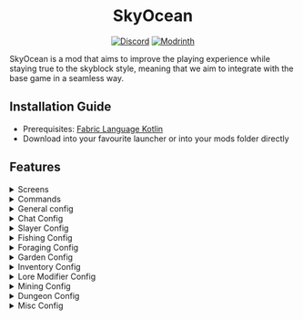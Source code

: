 <h1 align="center">
  SkyOcean
</h1>

<div align="center">

[![Discord](https://img.shields.io/discord/1296157888343179264?color=8c03fc&label=Discord&logo=discord&logoColor=white)](https://discord.gg/FsRc2GUwZR)
[![Modrinth](https://img.shields.io/modrinth/dt/dIczrQAR?style=flat&logo=modrinth)](https://modrinth.com/mod/skyocean)

</div>


SkyOcean is a mod that aims to improve the playing experience while staying true to the skyblock style, meaning that we aim to integrate with the base game in a
seamless way.

## Installation Guide

- Prerequisites: [Fabric Language Kotlin](https://modrinth.com/mod/fabric-language-kotlin)
- Download into your favourite launcher or into your mods folder directly

## Features

<details>
<summary>Screens</summary>

- Item Value Screen
    - When hovering over an item in any inventory, you can press `J` to open the item value screen.
    - This screen shows a breakdown of item value sources by category, such as item stars, recombs, and more.
- Item Search Screen
    - Press `o` or run `/skyocean search` to open the item search screen.
    - Allowing you to search through the following:
        - Island Chests
        - Storage (Backpack/Enderchest)
        - Wardrobe
        - Sacks
        - Accessory Bag
        - Forge
        - Inventory (overworld)
        - Vault
        - Museum
        - Rift (Inventory/Enderchest)
        - Drill & Rod upgrades (upgrade parts that are applied)
        - and way more...
  - Using Right Click on any sack item will open an input to get that item from the sack.

</details>

<details>
<summary>Commands</summary>

- /skyocean calc \<equation> - performs a mathematical equation and prints the result
- /skyocean sendcoords - sends the current coordinates in all chat
- /skyocean search - opens the item search screen
- /skyocean recipe \<recipe> [\<amount>] - Sets the selected recipe as the active Craft Helper Item.
    - /skyocean recipe amount \<amount> -  Sets the amount of items to craft for the Craft Helper.
    - /skyocean recipe skyshards - Sets the [SkyShards](https://skyshards.com/) Tree as the active Craft Helper Tree from your clipboard.
    - /skyocean recipe clear

</details>


<details>
<summary>General config</summary>

- Option to disable text shadows for all SkyOcean messages.
- Prefix gradient
- SkyOcean Item Modify Indicator
</details>

<details>
<summary>Chat Config</summary>

- Profile In Chat
    - Adds a bingo/ironman/stranded icon next to a player's chat message.
- Piggy Bank Repair Helper
    - When you die and the piggy bank breaks, you can click on the chat message to get 8 Enchanted Pork from your sacks.
- Sack Notification
    - Specify for which sack items you want to receive a notification when you gain them, e.g. `Glossy Gemstone`.
- White non mesages
    - Makes messages from players without rank white.

</details>

<details>
<summary>Slayer Config</summary>

- Highlight own slayer boss
- Highlight mini bosses
    - Extra option to change color for high tier minis
- Highlight blaze in attunement color

</details>

<details>
<summary>Fishing Config</summary>

- Trophy Fish Numbers
    - Shows the number of Trophy Fish you have caught in the chat message of the specific fish you caught.
    - Best used with the [SkyBlock Profile Viewer](https://modrinth.com/mod/skyblock-profile-viewer) mod to update your data when out of sync.
- Hook Text Scale
    - Change the scale of the text that appears when you're about to hook a fish.
- Lava Replacement
    - Visually replace lava with water in the Crimson Isle.
- Bobber Fix
    - Fixes fishing bobbers rubberbanding when fishing.
- Bobber Timer
    - Shows a timer above your bobber to indicate how long it has been in the liquid.
- Hide other Bobbers
    - Hides other players' fishing bobbers, so you can see your own bobber more clearly.
- Hotspot Highlight
    - Highlights hotspots with a color fitting to their type.
    - Renders a circle around the hotspot and fills it with the color.

</details>

<details>
<summary>Foraging Config</summary>

- HOTF
    - Show level as amount
    - Show total progress
  - Show shift-click cost
    - Show total amount left
- Galatea
    - Mute the Phantoms
    - Shulker Overwrite
        - Allows you to overwrite the Shulker's color with a custom one.

</details>

<details>
<summary>Garden Config</summary>

- Pest Bait Type
    - While in a Trap inventory, view what bait type attracts what pests.
- Desk Pest Highlight
    - In the "Configure Plots" screen, highlight what plots have pests on them.

</details>

<details>
<summary>Inventory Config</summary>

- Sack Value
    - View what item is worth how much in each sack.
    - Choose between Bazaar or NPC prices.
- Inventory Buttons
    - Customizable buttons at the top and bottom of your inventory, like the creative inventory tabs.

</details>

<details>
<summary>Lore Modifier Config</summary>

- Drill Lore
    - Removes the Abilities of each drill component, keeping just the component's name.
- Dungeon Quality
    - Adds the Dungeon Quality to the lore of dungeon items.
- Compact Level Bar
    - Compacts the bars in the skyblock levels menu into one line, making them fit on smaller screens.
- Storage Preview
    - Previews the contents of your backpacks and ender chest in the tooltip.

</details>

<details>
<summary>Mining Config</summary>

- Modify Commissions
    - Modifies commission items to show the progress you've made.
- HOTM
    - Show level as amount
    - Show total progress
  - Show shift-click cost
    - Show total amount left
- Mineshaft
    - Announce mineshaft enter
    - Corpse waypoints
    - Corpse key information
- Retexture
    - Retexture carpets
    - Retexture Glacite Tunnel blocks
    - Retexture mist
    - Retexture gemstones
    - Retexture Crystal Hollows blocks
- Crystal Hollows Area Walls
- Puzzler Solver
- Metal detector solver

</details>

<details>
<summary>Dungeon Config</summary>

- CSGO Gambling Screen
  - Plays the CSGO Gambling animation when opening any Obsidian and Bedrock Chest.
  - Also works in Croesus.

</details>

<details>
<summary>Misc Config</summary>

- Craft Helper
    - 
- Mob Icons
    - Replaces the default hypixel mob icons with a custom texture, also has texturepack support.
- Minister in Calendar
- Previous server notifications
- Anvil helper
- Hide lightning bolts and flashes
- Full Text Shadow
- Show Hidden Pet Candy
    - Readds pet candy that Hypixel hides for pets that are level 100.
- Transparent armour
    - On yourself and others, configurable transparency.
- Hide entity fire
    - Removes the fire effect from all entities
- Cloud hider for specific islands

</details>
